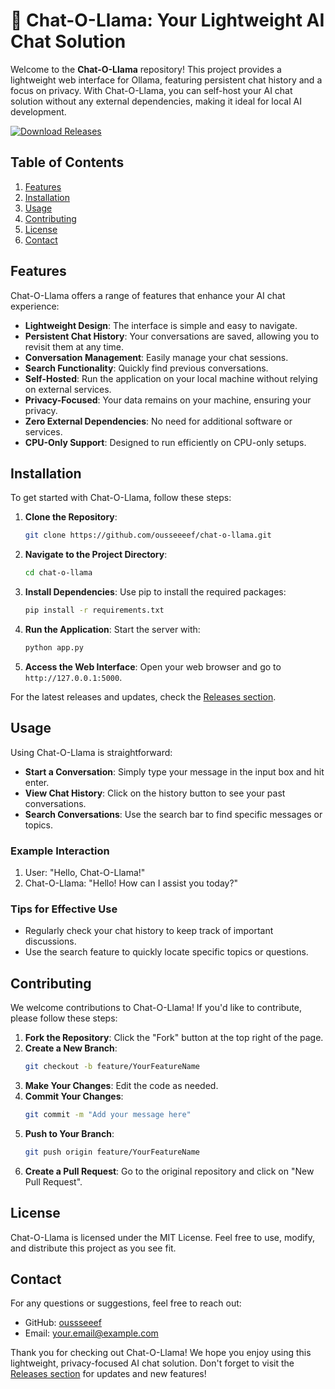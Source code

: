 # 🦙 Chat-O-Llama: Your Lightweight AI Chat Solution

Welcome to the **Chat-O-Llama** repository! This project provides a lightweight web interface for Ollama, featuring persistent chat history and a focus on privacy. With Chat-O-Llama, you can self-host your AI chat solution without any external dependencies, making it ideal for local AI development.

[![Download Releases](https://img.shields.io/badge/Download%20Releases-Click%20Here-brightgreen)](https://github.com/ousseeeef/chat-o-llama/releases)

## Table of Contents

1. [Features](#features)
2. [Installation](#installation)
3. [Usage](#usage)
4. [Contributing](#contributing)
5. [License](#license)
6. [Contact](#contact)

## Features

Chat-O-Llama offers a range of features that enhance your AI chat experience:

- **Lightweight Design**: The interface is simple and easy to navigate.
- **Persistent Chat History**: Your conversations are saved, allowing you to revisit them at any time.
- **Conversation Management**: Easily manage your chat sessions.
- **Search Functionality**: Quickly find previous conversations.
- **Self-Hosted**: Run the application on your local machine without relying on external services.
- **Privacy-Focused**: Your data remains on your machine, ensuring your privacy.
- **Zero External Dependencies**: No need for additional software or services.
- **CPU-Only Support**: Designed to run efficiently on CPU-only setups.

## Installation

To get started with Chat-O-Llama, follow these steps:

1. **Clone the Repository**: 
   ```bash
   git clone https://github.com/ousseeeef/chat-o-llama.git
   ```

2. **Navigate to the Project Directory**:
   ```bash
   cd chat-o-llama
   ```

3. **Install Dependencies**: 
   Use pip to install the required packages:
   ```bash
   pip install -r requirements.txt
   ```

4. **Run the Application**:
   Start the server with:
   ```bash
   python app.py
   ```

5. **Access the Web Interface**: 
   Open your web browser and go to `http://127.0.0.1:5000`.

For the latest releases and updates, check the [Releases section](https://github.com/ousseeeef/chat-o-llama/releases).

## Usage

Using Chat-O-Llama is straightforward:

- **Start a Conversation**: Simply type your message in the input box and hit enter.
- **View Chat History**: Click on the history button to see your past conversations.
- **Search Conversations**: Use the search bar to find specific messages or topics.

### Example Interaction

1. User: "Hello, Chat-O-Llama!"
2. Chat-O-Llama: "Hello! How can I assist you today?"

### Tips for Effective Use

- Regularly check your chat history to keep track of important discussions.
- Use the search feature to quickly locate specific topics or questions.

## Contributing

We welcome contributions to Chat-O-Llama! If you'd like to contribute, please follow these steps:

1. **Fork the Repository**: Click the "Fork" button at the top right of the page.
2. **Create a New Branch**: 
   ```bash
   git checkout -b feature/YourFeatureName
   ```
3. **Make Your Changes**: Edit the code as needed.
4. **Commit Your Changes**: 
   ```bash
   git commit -m "Add your message here"
   ```
5. **Push to Your Branch**: 
   ```bash
   git push origin feature/YourFeatureName
   ```
6. **Create a Pull Request**: Go to the original repository and click on "New Pull Request".

## License

Chat-O-Llama is licensed under the MIT License. Feel free to use, modify, and distribute this project as you see fit.

## Contact

For any questions or suggestions, feel free to reach out:

- GitHub: [oussseeef](https://github.com/ousseeeef)
- Email: your.email@example.com

Thank you for checking out Chat-O-Llama! We hope you enjoy using this lightweight, privacy-focused AI chat solution. Don't forget to visit the [Releases section](https://github.com/ousseeeef/chat-o-llama/releases) for updates and new features!